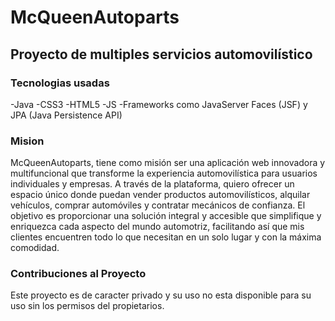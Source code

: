# McQueenAutoparts
## Proyecto de multiples servicios automovilístico
### Tecnologias usadas
-Java -CSS3 -HTML5 -JS -Frameworks como JavaServer Faces (JSF) y JPA (Java Persistence API)

### Mision 
McQueenAutoparts, tiene como misión ser una aplicación web innovadora y multifuncional que transforme la experiencia automovilística para usuarios individuales y empresas. A través de la plataforma, quiero ofrecer un espacio único donde puedan vender productos automovilísticos, alquilar vehículos, comprar automóviles y contratar mecánicos de confianza. El objetivo es proporcionar una solución integral y accesible que simplifique y enriquezca cada aspecto del mundo automotriz, facilitando así que mis clientes encuentren todo lo que necesitan en un solo lugar y con la máxima comodidad.

### Contribuciones al Proyecto
Este proyecto es de caracter privado y su uso no esta disponible para su uso sin los permisos del propietarios.





